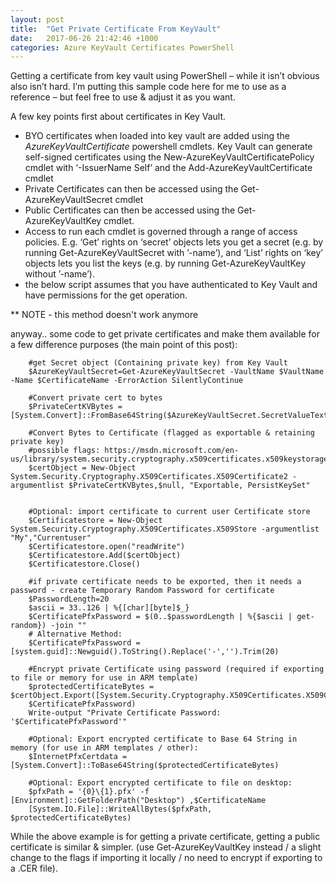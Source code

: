 ```yaml
---
layout: post
title:  "Get Private Certificate From KeyVault"
date:   2017-06-26 21:42:46 +1000
categories: Azure KeyVault Certificates PowerShell
---
```

Getting a certificate from key vault using PowerShell – while it isn’t obvious also isn’t hard. I’m putting this sample code here for me to use as a reference – but feel free to use & adjust it as you want.

A few key points first about certificates in Key Vault.
- BYO certificates when loaded into key vault are added using the *AzureKeyVaultCertificate* powershell cmdlets.
Key Vault can generate self-signed certificates using the New-AzureKeyVaultCertificatePolicy cmdlet with ‘-IssuerName Self’ and the Add-AzureKeyVaultCertificate cmdlet
- Private Certificates can then be accessed using the Get-AzureKeyVaultSecret cmdlet
- Public Certificates  can then be accessed using the Get-AzureKeyVaultKey cmdlet.
- Access to run each cmdlet is governed through a range of access policies. E.g. ‘Get’ rights on ‘secret’ objects lets you get a secret (e.g. by running Get-AzureKeyVaultSecret with ’-name’), and ‘List’ rights on ‘key’ objects lets you list the keys (e.g. by running Get-AzureKeyVaultKey without ’-name’).
- the below script assumes that you have authenticated to Key Vault and have permissions for the get operation.

** NOTE - this method doesn't work anymore

anyway.. some code to get private certificates and make them available for a few difference purposes (the main point of this post):

        #get Secret object (Containing private key) from Key Vault
        $AzureKeyVaultSecret=Get-AzureKeyVaultSecret -VaultName $VaultName -Name $CertificateName -ErrorAction SilentlyContinue

        #Convert private cert to bytes
        $PrivateCertKVBytes = [System.Convert]::FromBase64String($AzureKeyVaultSecret.SecretValueText)

        #Convert Bytes to Certificate (flagged as exportable & retaining private key)
        #possible flags: https://msdn.microsoft.com/en-us/library/system.security.cryptography.x509certificates.x509keystorageflags(v=vs.110).aspx
        $certObject = New-Object System.Security.Cryptography.X509Certificates.X509Certificate2 -argumentlist $PrivateCertKVBytes,$null, "Exportable, PersistKeySet"


        #Optional: import certificate to current user Certificate store
        $Certificatestore = New-Object System.Security.Cryptography.X509Certificates.X509Store -argumentlist "My","Currentuser"
        $Certificatestore.open("readWrite")
        $Certificatestore.Add($certObject)
        $Certificatestore.Close()

        #if private certificate needs to be exported, then it needs a password - create Temporary Random Password for certificate
        $PasswordLength=20
        $ascii = 33..126 | %{[char][byte]$_}
        $CertificatePfxPassword = $(0..$passwordLength | %{$ascii | get-random}) -join ""
        # Alternative Method:
        $CertificatePfxPassword = [system.guid]::Newguid().ToString().Replace('-','').Trim(20)

        #Encrypt private Certificate using password (required if exporting to file or memory for use in ARM template)
        $protectedCertificateBytes = $certObject.Export([System.Security.Cryptography.X509Certificates.X509ContentType]::Pkcs12,
        $CertificatePfxPassword)
        Write-output "Private Certificate Password: '$CertificatePfxPassword'"

        #Optional: Export encrypted certificate to Base 64 String in memory (for use in ARM templates / other):
        $InternetPfxCertdata = [System.Convert]::ToBase64String($protectedCertificateBytes)

        #Optional: Export encrypted certificate to file on desktop:
        $pfxPath = '{0}\{1}.pfx' -f [Environment]::GetFolderPath("Desktop") ,$CertificateName
        [System.IO.File]::WriteAllBytes($pfxPath, $protectedCertificateBytes)

While the above example is for getting a private certificate, getting a public certificate is similar & simpler. (use Get-AzureKeyVaultKey instead / a slight change to the flags if importing it locally / no need to encrypt if exporting to a .CER file).
